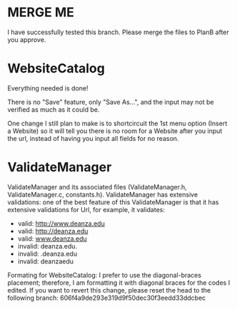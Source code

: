 MERGE ME
========
I have successfully tested this branch. Please merge the files to PlanB after you approve.


WebsiteCatalog
==============
Everything needed is done!

There is no "Save" feature, only "Save As...", and the input may not be verified as much as it could be.

One change I still plan to make is to shortcircuit the 1st menu option (Insert a Website) so it will tell you there is no room for a Website after you input the url, instead of having you input all fields for no reason.



ValidateManager
===============
ValidateManager and its associated files (ValidateManager.h, ValidateManager.c, constants.h). ValidateManager has extensive validations: one of the best feature of this ValidateManager is that it  has extensive validations for Url, for example, it validates:
* valid: http://www.deanza.edu
* valid: http://deanza.edu
* valid: www.deanza.edu
* invalid: deanza.edu.
* invalid: .deanza.edu
* invalid: deanzaedu

Formating for WebsiteCatalog:
I prefer to use the diagonal-braces placement; therefore, I am formatting it with diagonal braces for the codes I edited. If you want to revert this change, please reset the head to the following branch: 606f4a9de293e319d9f50dec30f3eedd33ddcbec

